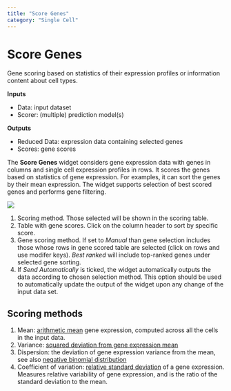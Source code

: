 ```yaml
---
title: "Score Genes"
category: "Single Cell"
---
```

Score Genes
===========

Gene scoring based on statistics of their expression profiles or information content about cell types.

**Inputs**
- Data: input dataset
- Scorer: (multiple) prediction model(s)

**Outputs**
- Reduced Data: expression data containing selected genes
- Scores: gene scores


The **Score Genes** widget considers gene expression data with genes in columns and single cell
expression profiles in rows. It scores the genes based on statistics of gene expression. For examples, it can sort
the genes by their mean expression. The widget supports selection of best scored genes and performs gene filtering.

![](../images/ScoreGenes-stamped.png)

1. Scoring method. Those selected will be shown in the scoring table.
2. Table with gene scores. Click on the column header to sort by specific score.
3. Gene scoring method. If set to *Manual* than gene selection includes those whose rows in gene scored table
   are selected (click on rows and use modifer keys). *Best ranked* will include top-ranked genes under selected
   gene sorting.
4. If *Send Automatically* is ticked, the widget automatically outputs the data according to chosen selection
   method. This option should be used to automatically update the output of the widget upon any change of the
   input data set.

Scoring methods
---------------

1. Mean: [arithmetic mean](https://en.wikipedia.org/wiki/Mean) gene expression, computed across all the cells in the input data.
2. Variance: [squared deviation from gene expression mean](https://en.wikipedia.org/wiki/Variance)
3. Dispersion: the deviation of gene expression variance from the mean,
   see also [negative binomial distribution](https://en.wikipedia.org/wiki/Negative_binomial_distribution)
4. Coefficient of variation: [relative standard deviation](https://en.wikipedia.org/wiki/Coefficient_of_variation)
   of a gene expression. Measures relative variability of gene expression, and is the ratio of the standard deviation to the mean.
